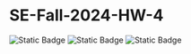 # SE-Fall-2024-HW-4
![Static Badge](https://img.shields.io/badge/language-python-green)
![Static Badge](https://img.shields.io/badge/license-Apache%202.0-blue)
![Static Badge](https://img.shields.io/badge/platform-linux-red)
